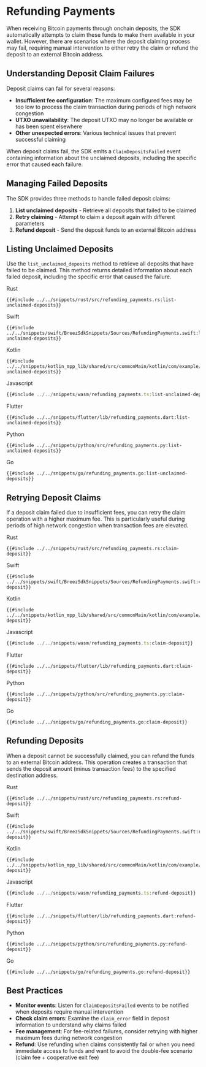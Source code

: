 # Refunding Payments

When receiving Bitcoin payments through onchain deposits, the SDK automatically attempts to claim these funds to make them available in your wallet. However, there are scenarios where the deposit claiming process may fail, requiring manual intervention to either retry the claim or refund the deposit to an external Bitcoin address.

## Understanding Deposit Claim Failures

Deposit claims can fail for several reasons:

- **Insufficient fee configuration**: The maximum configured fees may be too low to process the claim transaction during periods of high network congestion
- **UTXO unavailability**: The deposit UTXO may no longer be available or has been spent elsewhere
- **Other unexpected errors**: Various technical issues that prevent successful claiming

When deposit claims fail, the SDK emits a `ClaimDepositsFailed` event containing information about the unclaimed deposits, including the specific error that caused each failure.

## Managing Failed Deposits

The SDK provides three methods to handle failed deposit claims:

1. **List unclaimed deposits** - Retrieve all deposits that failed to be claimed
2. **Retry claiming** - Attempt to claim a deposit again with different parameters
3. **Refund deposit** - Send the deposit funds to an external Bitcoin address

## Listing Unclaimed Deposits

Use the `list_unclaimed_deposits` method to retrieve all deposits that have failed to be claimed. This method returns detailed information about each failed deposit, including the specific error that caused the failure.

<custom-tabs category="lang">
<div slot="title">Rust</div>
<section>

```rust,ignore
{{#include ../../snippets/rust/src/refunding_payments.rs:list-unclaimed-deposits}}
```
</section>

<div slot="title">Swift</div>
<section>

```swift,ignore
{{#include ../../snippets/swift/BreezSdkSnippets/Sources/RefundingPayments.swift:list-unclaimed-deposits}}
```
</section>

<div slot="title">Kotlin</div>
<section>

```kotlin,ignore
{{#include ../../snippets/kotlin_mpp_lib/shared/src/commonMain/kotlin/com/example/kotlinmpplib/RefundingPayments.kt:list-unclaimed-deposits}}
```
</section>

<div slot="title">Javascript</div>
<section>

```typescript
{{#include ../../snippets/wasm/refunding_payments.ts:list-unclaimed-deposits}}
```
</section>

<div slot="title">Flutter</div>
<section>

```dart,ignore
{{#include ../../snippets/flutter/lib/refunding_payments.dart:list-unclaimed-deposits}}
```
</section>

<div slot="title">Python</div>
<section>

```python,ignore 
{{#include ../../snippets/python/src/refunding_payments.py:list-unclaimed-deposits}}
```
</section>

<div slot="title">Go</div>
<section>

```go,ignore
{{#include ../../snippets/go/refunding_payments.go:list-unclaimed-deposits}}
```
</section>
</custom-tabs>

## Retrying Deposit Claims

If a deposit claim failed due to insufficient fees, you can retry the claim operation with a higher maximum fee. This is particularly useful during periods of high network congestion when transaction fees are elevated.

<custom-tabs category="lang">
<div slot="title">Rust</div>
<section>

```rust,ignore
{{#include ../../snippets/rust/src/refunding_payments.rs:claim-deposit}}
```
</section>

<div slot="title">Swift</div>
<section>

```swift,ignore
{{#include ../../snippets/swift/BreezSdkSnippets/Sources/RefundingPayments.swift:claim-deposit}}
```
</section>

<div slot="title">Kotlin</div>
<section>

```kotlin,ignore
{{#include ../../snippets/kotlin_mpp_lib/shared/src/commonMain/kotlin/com/example/kotlinmpplib/RefundingPayments.kt:claim-deposit}}
```
</section>

<div slot="title">Javascript</div>
<section>

```typescript
{{#include ../../snippets/wasm/refunding_payments.ts:claim-deposit}}
```
</section>

<div slot="title">Flutter</div>
<section>

```dart,ignore
{{#include ../../snippets/flutter/lib/refunding_payments.dart:claim-deposit}}
```
</section>

<div slot="title">Python</div>
<section>

```python,ignore 
{{#include ../../snippets/python/src/refunding_payments.py:claim-deposit}}
```
</section>

<div slot="title">Go</div>
<section>

```go,ignore
{{#include ../../snippets/go/refunding_payments.go:claim-deposit}}
```
</section>
</custom-tabs>

## Refunding Deposits

When a deposit cannot be successfully claimed, you can refund the funds to an external Bitcoin address. This operation creates a transaction that sends the deposit amount (minus transaction fees) to the specified destination address.

<custom-tabs category="lang">
<div slot="title">Rust</div>
<section>

```rust,ignore
{{#include ../../snippets/rust/src/refunding_payments.rs:refund-deposit}}
```
</section>

<div slot="title">Swift</div>
<section>

```swift,ignore
{{#include ../../snippets/swift/BreezSdkSnippets/Sources/RefundingPayments.swift:refund-deposit}}
```
</section>

<div slot="title">Kotlin</div>
<section>

```kotlin,ignore
{{#include ../../snippets/kotlin_mpp_lib/shared/src/commonMain/kotlin/com/example/kotlinmpplib/RefundingPayments.kt:refund-deposit}}
```
</section>

<div slot="title">Javascript</div>
<section>

```typescript
{{#include ../../snippets/wasm/refunding_payments.ts:refund-deposit}}
```
</section>

<div slot="title">Flutter</div>
<section>

```dart,ignore
{{#include ../../snippets/flutter/lib/refunding_payments.dart:refund-deposit}}
```
</section>

<div slot="title">Python</div>
<section>

```python,ignore 
{{#include ../../snippets/python/src/refunding_payments.py:refund-deposit}}
```
</section>

<div slot="title">Go</div>
<section>

```go,ignore
{{#include ../../snippets/go/refunding_payments.go:refund-deposit}}
```
</section>
</custom-tabs>

## Best Practices

- **Monitor events**: Listen for `ClaimDepositsFailed` events to be notified when deposits require manual intervention
- **Check claim errors**: Examine the `claim_error` field in deposit information to understand why claims failed
- **Fee management**: For fee-related failures, consider retrying with higher maximum fees during network congestion
- **Refund**: Use refunding when claims consistently fail or when you need immediate access to funds and want to avoid the double-fee scenario (claim fee + cooperative exit fee)